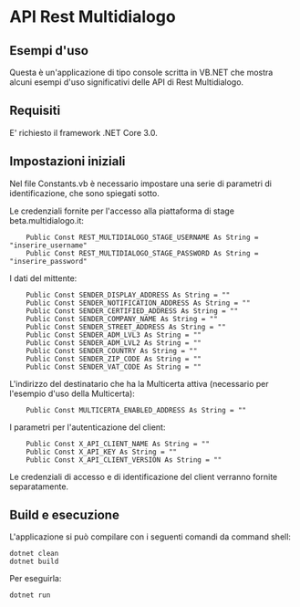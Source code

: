# API Rest Multidialogo

## Esempi d'uso
Questa è un'applicazione di tipo console scritta in VB.NET che mostra alcuni esempi d'uso significativi delle API di Rest Multidialogo.

## Requisiti
E' richiesto il framework .NET Core 3.0.

## Impostazioni iniziali 
Nel file Constants.vb è necessario impostare una serie di parametri di identificazione, che sono spiegati sotto.

Le credenziali fornite per l'accesso alla piattaforma di stage beta.multidialogo.it:

```
    Public Const REST_MULTIDIALOGO_STAGE_USERNAME As String = "inserire_username"
    Public Const REST_MULTIDIALOGO_STAGE_PASSWORD As String = "inserire_password"
```
I dati del mittente:
```
    Public Const SENDER_DISPLAY_ADDRESS As String = ""
    Public Const SENDER_NOTIFICATION_ADDRESS As String = ""
    Public Const SENDER_CERTIFIED_ADDRESS As String = ""
    Public Const SENDER_COMPANY_NAME As String = ""
    Public Const SENDER_STREET_ADDRESS As String = ""
    Public Const SENDER_ADM_LVL3 As String = ""
    Public Const SENDER_ADM_LVL2 As String = ""
    Public Const SENDER_COUNTRY As String = ""
    Public Const SENDER_ZIP_CODE As String = ""
    Public Const SENDER_VAT_CODE As String = ""
```
L'indirizzo del destinatario che ha la Multicerta attiva (necessario per l'esempio d'uso della Multicerta):
```
    Public Const MULTICERTA_ENABLED_ADDRESS As String = ""
```
I parametri per l'autenticazione del client:
```
    Public Const X_API_CLIENT_NAME As String = ""
    Public Const X_API_KEY As String = ""
    Public Const X_API_CLIENT_VERSION As String = ""
```

Le credenziali di accesso e di identificazione del client verranno fornite separatamente.

## Build e esecuzione
L'applicazione si può compilare con i seguenti comandi da command shell:
```
dotnet clean
dotnet build
```
Per eseguirla:
```
dotnet run
```

